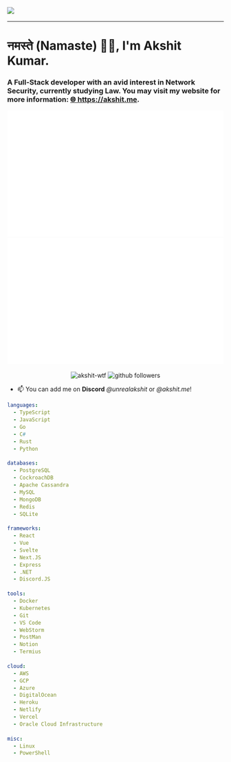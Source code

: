 <img src="https://i.imgur.com/i5lgfqP.png">
<hr />
<h1 align="left">नमस्ते (Namaste) 🙏🏻, I'm Akshit Kumar.</h1>
<h3 align="left">A Full-Stack developer with an avid interest in Network Security, currently studying Law. You may visit my website for more information: <a href="https://akshit.me" target="_blank">🌐 https://akshit.me</a>.</h3>

<a align="center" target="_blank" href="https://github.com/jstrieb/github-stats">

![](https://github.com/akshit-wtf/github-stats/blob/master/generated/overview.svg)
![](https://github.com/akshit-wtf/github-stats/blob/master/generated/languages.svg)

</a>

<p align="center">
    <img src="https://komarev.com/ghpvc/?username=akshit-wtf" alt="akshit-wtf" alt="Profile Views" />
    <img src="https://img.shields.io/github/followers/akshit-wtf?label=Follow&style=social" alt="github followers" />
</p>

- 📫 You can add me on **Discord** *@unrealakshit* or *@akshit.me*!

```yaml
languages:
  - TypeScript
  - JavaScript
  - Go
  - C#
  - Rust
  - Python

databases:
  - PostgreSQL
  - CockroachDB
  - Apache Cassandra
  - MySQL
  - MongoDB
  - Redis
  - SQLite

frameworks:
  - React
  - Vue
  - Svelte
  - Next.JS
  - Express
  - .NET
  - Discord.JS

tools:
  - Docker
  - Kubernetes
  - Git
  - VS Code
  - WebStorm
  - PostMan
  - Notion
  - Termius

cloud:
  - AWS
  - GCP
  - Azure
  - DigitalOcean
  - Heroku
  - Netlify
  - Vercel
  - Oracle Cloud Infrastructure

misc:
  - Linux
  - PowerShell
```
